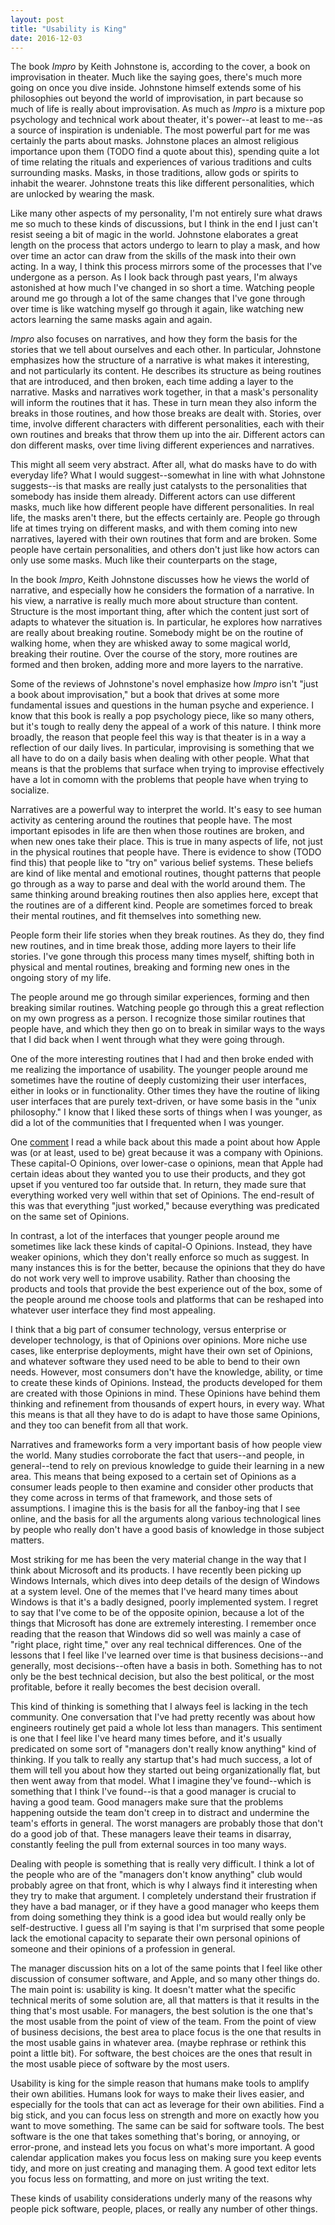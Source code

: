 ```yaml
---
layout: post
title: "Usability is King"
date: 2016-12-03
---
```


The book _Impro_ by Keith Johnstone is, according to the cover, a book on
improvisation in theater. Much like the saying goes, there's much more going on
once you dive inside. Johnstone himself extends some of his philosophies out
beyond the world of improvisation, in part because so much of life is really
about improvisation. As much as _Impro_ is a mixture pop psychology and
technical work about theater, it's power--at least to me--as a source of
inspiration is undeniable. The most powerful part for me was certainly the parts
about masks. Johnstone places an almost religious importance upon them (TODO
find a quote about this), spending quite a lot of time relating the rituals and
experiences of various traditions and cults surrounding masks. Masks, in those
traditions, allow gods or spirits to inhabit the wearer. Johnstone treats this
like different personalities, which are unlocked by wearing the mask.

Like many other aspects of my personality, I'm not entirely sure what draws me
so much to these kinds of discussions, but I think in the end I just can't
resist seeing a bit of magic in the world. Johnstone elaborates a great length
on the process that actors undergo to learn to play a mask, and how over time an
actor can draw from the skills of the mask into their own acting. In a way, I
think this process mirrors some of the processes that I've undergone as a
person. As I look back through past years, I'm always astonished at how much
I've changed in so short a time. Watching people around me go through a lot of
the same changes that I've gone through over time is like watching myself go
through it again, like watching new actors learning the same masks again and
again.

_Impro_ also focuses on narratives, and how they form the basis for the stories
that we tell about ourselves and each other. In particular, Johnstone emphasizes
how the structure of a narrative is what makes it interesting, and not
particularly its content. He describes its structure as being routines that are
introduced, and then broken, each time adding a layer to the narrative. Masks
and narratives work together, in that a mask's personality will inform the
routines that it has. These in turn mean they also inform the breaks in those
routines, and how those breaks are dealt with. Stories, over time, involve
different characters with different personalities, each with their own routines
and breaks that throw them up into the air. Different actors can don different
masks, over time living different experiences and narratives.

This might all seem very abstract. After all, what do masks have to do with
everyday life? What I would suggest--somewhat in line with what Johnstone
suggests--is that masks are really just catalysts to the personalities that
somebody has inside them already. Different actors can use different masks, much
like how different people have different personalities. In real life, the masks
aren't there, but the effects certainly are. People go through life at times
trying on different masks, and with them coming into new narratives, layered
with their own routines that form and are broken. Some people have certain
personalities, and others don't just like how actors can only use some masks.
Much like their counterparts on the stage, 

In the book _Impro_, Keith Johnstone discusses how he views the world of
narrative, and especially how he considers the formation of a narrative. In his
view, a narrative is really much more about structure than content. Structure is
the most important thing, after which the content just sort of adapts to
whatever the situation is. In particular, he explores how narratives are really
about breaking routine. Somebody might be on the routine of walking home, when
they are whisked away to some magical world, breaking their routine. Over the
course of the story, more routines are formed and then broken, adding more and
more layers to the narrative.

Some of the reviews of Johnstone's novel emphasize how _Impro_ isn't "just a
book about improvisation," but a book that drives at some more fundamental
issues and questions in the human psyche and experience. I know that this book
is really a pop psychology piece, like so many others, but it's tough to really
deny the appeal of a work of this nature. I think more broadly, the reason that
people feel this way is that theater is in a way a reflection of our daily
lives. In particular, improvising is something that we all have to do on a daily
basis when dealing with other people. What that means is that the problems that
surface when trying to improvise effectively have a lot in comomn with the
problems that people have when trying to socialize.

Narratives are a powerful way to interpret the world. It's easy to see human
activity as centering around the routines that people have. The most important
episodes in life are then when those routines are broken, and when new ones take
their place. This is true in many aspects of life, not just in the physical
routines that people have. There is evidence to show (TODO find this) that
people like to "try on" various belief systems. These beliefs are kind of like
mental and emotional routines, thought patterns that people go through as a way
to parse and deal with the world around them. The same thinking around breaking
routines then also applies here, except that the routines are of a different
kind. People are sometimes forced to break their mental routines, and fit
themselves into something new.

People form their life stories when they break routines. As they do, they find
new routines, and in time break those, adding more layers to their life stories.
I've gone through this process many times myself, shifting both in physical and
mental routines, breaking and forming new ones in the ongoing story of my life.

The people around me go through similar experiences, forming and then breaking
similar routines. Watching people go through this a great reflection on my own
progress as a person. I recognize those similar routines that people have, and
which they then go on to break in similar ways to the ways that I did back when
I went through what they were going through.

One of the more interesting routines that I had and then broke ended with me
realizing the importance of usability. The younger people around me sometimes
have the routine of deeply customizing their user interfaces, either in looks or
in functionality. Other times they have the routine of liking user interfaces
that are purely text-driven, or have some basis in the "unix philosophy." I know
that I liked these sorts of things when I was younger, as did a lot of the
communities that I frequented when I was younger.

One [comment](https://news.ycombinator.com/item?id=13009461) I read a while back
about this made a point about how Apple was (or at least, used to be) great
because it was a company with Opinions. These capital-O Opinions, over
lower-case o opinions, mean that Apple had certain ideas about they wanted you
to use their products, and they got upset if you ventured too far outside that.
In return, they made sure that everything worked very well within that set of
Opinions. The end-result of this was that everything "just worked," because
everything was predicated on the same set of Opinions.

In contrast, a lot of the interfaces that younger people around me sometimes
like lack these kinds of capital-O Opinions. Instead, they have weaker
opinions, which they don't really enforce so much as suggest. In many instances
this is for the better, because the opinions that they do have do not work very
well to improve usability. Rather than choosing the products and tools that
provide the best experience out of the box, some of the people around me choose
tools and platforms that can be reshaped into whatever user interface they find
most appealing.

I think that a big part of consumer technology, versus enterprise or developer
technology, is that of Opinions over opinions. More niche use cases, like
enterprise deployments, might have their own set of Opinions, and whatever
software they used need to be able to bend to their own needs. However, most
consumers don't have the knowledge, ability, or time to create these kinds of
Opinions. Instead, the products developed for them are created with those
Opinions in mind. These Opinions have behind them thinking and refinement from
thousands of expert hours, in every way. What this means is that all they have
to do is adapt to have those same Opinions, and they too can benefit from all
that work.

Narratives and frameworks form a very important basis of how people view the
world. Many studies corroborate the fact that users--and people, in
general--tend to rely on previous knowledge to guide their learning in a new
area. This means that being exposed to a certain set of Opinions as a consumer
leads people to then examine and consider other products that they come across
in terms of that framework, and those sets of assumptions. I imagine this is the
basis for all the fanboy-ing that I see online, and the basis for all the
arguments along various technological lines by people who really don't have a
good basis of knowledge in those subject matters.

Most striking for me has been the very material change in the way that I think
about Microsoft and its products. I have recently been picking up Windows
Internals, which dives into deep details of the design of Windows at a system
level. One of the memes that I've heard many times about Windows is that it's a
badly designed, poorly implemented system. I regret to say that I've come to be
of the opposite opinion, because a lot of the things that Microsoft has done are
extremely interesting. I remember once reading that the reason that Windows did
so well was mainly a case of "right place, right time," over any real technical
differences. One of the lessons that I feel like I've learned over time is that
business decisions--and generally, most decisions--often have a basis in both.
Something has to not only be the best technical decision, but also the best
political, or the most profitable, before it really becomes the best decision
overall.

This kind of thinking is something that I always feel is lacking in the tech
community. One conversation that I've had pretty recently was about how
engineers routinely get paid a whole lot less than managers. This sentiment is
one that I feel like I've heard many times before, and it's usually predicated
on some sort of "managers don't really know anything" kind of thinking. If you
talk to really any startup that's had much success, a lot of them will tell you
about how they started out being organizationally flat, but then went away from
that model. What I imagine they've found--which is something that I think I've
found--is that a good manager is crucial to having a good team. Good managers
make sure that the problems happening outside the team don't creep in to
distract and undermine the team's efforts in general. The worst managers are
probably those that don't do a good job of that. These managers leave their
teams in disarray, constantly feeling the pull from external sources in too many
ways.

Dealing with people is something that is really very difficult. I think a lot of
the people who are of the "managers don't know anything" club would probably
agree on that front, which is why I always find it interesting when they try to
make that argument. I completely understand their frustration if they have a bad
manager, or if they have a good manager who keeps them from doing something they
think is a good idea but would really only be self-destructive. I guess all I'm
saying is that I'm surprised that some people lack the emotional capacity to
separate their own personal opinions of someone and their opinions of a
profession in general.

The manager discussion hits on a lot of the same points that I feel like other
discussion of consumer software, and Apple, and so many other things do. The
main point is: usability is king. It doesn't matter what the specific technical
merits of some solution are, all that matters is that it results in the thing
that's most usable. For managers, the best solution is the one that's the most
usable from the point of view of the team. From the point of view of business
decisions, the best area to place focus is the one that results in the most
usable gains in whatever area. (maybe rephrase or rethink this point a little
bit). For software, the best choices are the ones that result in the most usable
piece of software by the most users.

Usability is king for the simple reason that humans make tools to amplify their
own abilities. Humans look for ways to make their lives easier, and especially
for the tools that can act as leverage for their own abilities. Find a big
stick, and you can focus less on strength and more on exactly how you want to
move something. The same can be said for software tools. The best software is
the one that takes something that's boring, or annoying, or error-prone, and
instead lets you focus on what's more important. A good calendar application
makes you focus less on making sure you keep events tidy, and more on just
creating and managing them. A good text editor lets you focus less on
formatting, and more on just writing the text.

These kinds of usability considerations underly many of the reasons why people
pick software, people, places, or really any number of other things.
